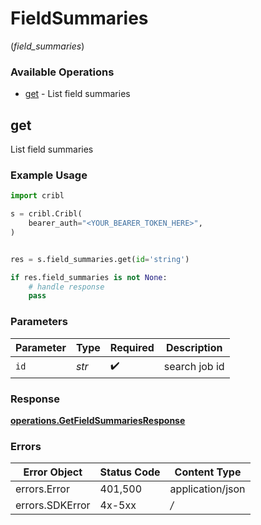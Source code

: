 # FieldSummaries
(*field_summaries*)

### Available Operations

* [get](#get) - List field summaries

## get

List field summaries

### Example Usage

```python
import cribl

s = cribl.Cribl(
    bearer_auth="<YOUR_BEARER_TOKEN_HERE>",
)


res = s.field_summaries.get(id='string')

if res.field_summaries is not None:
    # handle response
    pass
```

### Parameters

| Parameter          | Type               | Required           | Description        |
| ------------------ | ------------------ | ------------------ | ------------------ |
| `id`               | *str*              | :heavy_check_mark: | search job id      |


### Response

**[operations.GetFieldSummariesResponse](../../models/operations/getfieldsummariesresponse.md)**
### Errors

| Error Object     | Status Code      | Content Type     |
| ---------------- | ---------------- | ---------------- |
| errors.Error     | 401,500          | application/json |
| errors.SDKError  | 4x-5xx           | */*              |
